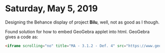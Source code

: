 # Saturday, May 5, 2019

Designing the Behance display of project **Bilu**, well, not as good as I though.

Found solution for how to embed GeoGebra applet into html. GeoGebra gives a code as:

```html
<iframe scrolling="no" title="MA - 3.1.2 - Def. 4" src="https://www.geogebra.org/material/iframe/id/mrfedy6w/width/1032/height/447/border/888888/sfsb/true/smb/false/stb/false/stbh/false/ai/false/asb/false/sri/false/rc/false/ld/false/sdz/false/ctl/false" width="1032px" height="447px" style="border:0px;"> </iframe>
```
